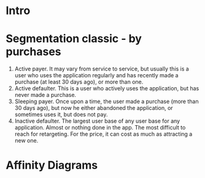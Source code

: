 # Intro
# Segmentation classic - by purchases
1. Active payer. It may vary from service to service, but usually this is a user who uses the application regularly and has recently made a purchase (at least 30 days ago), or more than one.
2. Active defaulter. This is a user who actively uses the application, but has never made a purchase.
3. Sleeping payer. Once upon a time, the user made a purchase (more than 30 days ago), but now he either abandoned the application, or sometimes uses it, but does not pay.
4. Inactive defaulter. The largest user base of any user base for any application. Almost or nothing done in the app. The most difficult to reach for retargeting. For the price, it can cost as much as attracting a new one.

# Affinity Diagrams